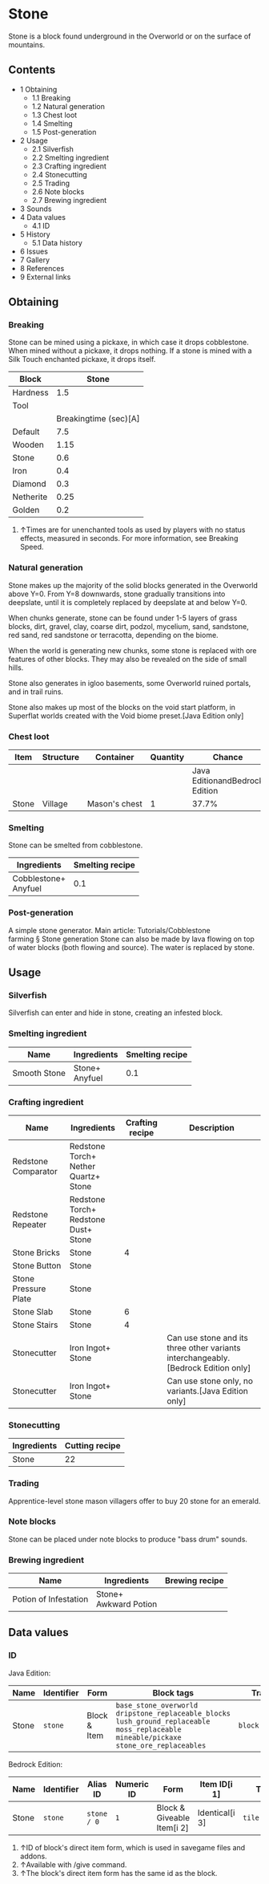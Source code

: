 # Stone
Stone is a block found underground in the Overworld or on the surface of mountains.

## Contents
- 1 Obtaining
	- 1.1 Breaking
	- 1.2 Natural generation
	- 1.3 Chest loot
	- 1.4 Smelting
	- 1.5 Post-generation
- 2 Usage
	- 2.1 Silverfish
	- 2.2 Smelting ingredient
	- 2.3 Crafting ingredient
	- 2.4 Stonecutting
	- 2.5 Trading
	- 2.6 Note blocks
	- 2.7 Brewing ingredient
- 3 Sounds
- 4 Data values
	- 4.1 ID
- 5 History
	- 5.1 Data history
- 6 Issues
- 7 Gallery
- 8 References
- 9 External links

## Obtaining
### Breaking
Stone can be mined using a pickaxe, in which case it drops cobblestone. When mined without a pickaxe, it drops nothing. If a stone is mined with a Silk Touch enchanted pickaxe, it drops itself.

| Block     | Stone                 |
|-----------|-----------------------|
| Hardness  | 1.5                   |
| Tool      |                       |
|           | Breakingtime (sec)[A] |
| Default   | 7.5                   |
| Wooden    | 1.15                  |
| Stone     | 0.6                   |
| Iron      | 0.4                   |
| Diamond   | 0.3                   |
| Netherite | 0.25                  |
| Golden    | 0.2                   |

1. ↑Times are for unenchanted tools as used by players with no status effects, measured in seconds. For more information, see Breaking Speed.

### Natural generation
Stone makes up the majority of the solid blocks generated in the Overworld above Y=0. From Y=8 downwards, stone gradually transitions into deepslate, until it is completely replaced by deepslate at and below Y=0.

When chunks generate, stone can be found under 1-5 layers of grass blocks, dirt, gravel, clay, coarse dirt, podzol, mycelium, sand, sandstone, red sand, red sandstone or terracotta, depending on the biome. 

When the world is generating new chunks, some stone is replaced with ore features of other blocks. They may also be revealed on the side of small hills.

Stone also generates in igloo basements, some Overworld ruined portals, and in trail ruins.

Stone also makes up most of the blocks on the void start platform, in Superflat worlds created with the Void biome preset.‌[Java Edition  only]


### Chest loot
| Item  | Structure | Container     | Quantity | Chance                         |
|-------|-----------|---------------|----------|--------------------------------|
|       |           |               |          | Java EditionandBedrock Edition |
| Stone | Village   | Mason's chest | 1        | 37.7%                          |

### Smelting
Stone can be smelted from cobblestone.

| Ingredients              | Smelting recipe |
|--------------------------|-----------------|
| Cobblestone+<br/>Anyfuel | 0.1             |

### Post-generation
A simple stone generator.
Main article: Tutorials/Cobblestone farming § Stone generation
Stone can also be made by lava flowing on top of water blocks (both flowing and source). The water is replaced by stone.

## Usage
### Silverfish
Silverfish can enter and hide in stone, creating an infested block.

### Smelting ingredient
| Name         | Ingredients        | Smelting recipe |
|--------------|--------------------|-----------------|
| Smooth Stone | Stone+<br/>Anyfuel | 0.1             |

### Crafting ingredient
| Name                 | Ingredients                                  | Crafting recipe | Description                                                                         |
|----------------------|----------------------------------------------|-----------------|-------------------------------------------------------------------------------------|
| Redstone Comparator  | Redstone Torch+<br/>Nether Quartz+<br/>Stone |                 |                                                                                     |
| Redstone Repeater    | Redstone Torch+<br/>Redstone Dust+<br/>Stone |                 |                                                                                     |
| Stone Bricks         | Stone                                        | 4               |                                                                                     |
| Stone Button         | Stone                                        |                 |                                                                                     |
| Stone Pressure Plate | Stone                                        |                 |                                                                                     |
| Stone Slab           | Stone                                        | 6               |                                                                                     |
| Stone Stairs         | Stone                                        | 4               |                                                                                     |
| Stonecutter          | Iron Ingot+<br/>Stone                        |                 | Can use stone and its three other variants interchangeably.‌[Bedrock Edition  only] |
| Stonecutter          | Iron Ingot+<br/>Stone                        |                 | Can use stone only, no variants.‌[Java Edition  only]                               |

### Stonecutting
| Ingredients | Cutting recipe |
|-------------|----------------|
| Stone       | 22             |

### Trading
Apprentice-level stone mason villagers offer to buy 20 stone for an emerald.

### Note blocks
Stone can be placed under note blocks to produce "bass drum" sounds.

### Brewing ingredient
| Name                  | Ingredients               | Brewing recipe |
|-----------------------|---------------------------|----------------|
| Potion of Infestation | Stone+<br/>Awkward Potion |                |

## Data values
### ID
Java Edition:

| Name  | Identifier | Form         | Block tags                                                                                                                                                         | Translation key         |
|-------|------------|--------------|--------------------------------------------------------------------------------------------------------------------------------------------------------------------|-------------------------|
| Stone | `stone`    | Block & Item | `base_stone_overworld`<br/>`dripstone_replaceable_blocks`<br/>`lush_ground_replaceable`<br/>`moss_replaceable`<br/>`mineable/pickaxe`<br/>`stone_ore_replaceables` | `block.minecraft.stone` |

Bedrock Edition:

| Name  | Identifier | Alias ID    | Numeric ID | Form                       | Item ID[i 1]   | Translation key         |
|-------|------------|-------------|------------|----------------------------|----------------|-------------------------|
| Stone | `stone`    | `stone / 0` | `1`        | Block & Giveable Item[i 2] | Identical[i 3] | `tile.stone.stone.name` |

1. ↑ID of block's direct item form, which is used in savegame files and addons.
2. ↑Available with /give command.
3. ↑The block's direct item form has the same id as the block.

